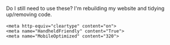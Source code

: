 
Do I still need to use these? I'm rebuilding my website and tidying up/removing code.\
\
`<meta http-equiv="cleartype" content="on">`\
`<meta name="HandheldFriendly" content="True">`\
`<meta name="MobileOptimized" content="320">`
